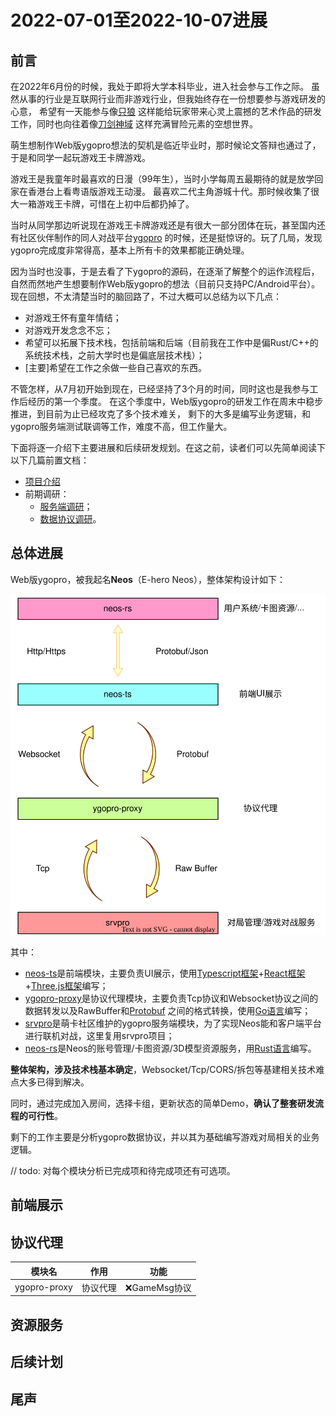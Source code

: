 # 2022-07-01至2022-10-07进展

## 前言

在2022年6月份的时候，我处于即将大学本科毕业，进入社会参与工作之际。
虽然从事的行业是互联网行业而非游戏行业，但我始终存在一份想要参与游戏研发的心意，
希望有一天能参与像[只狼](https://zh.wikipedia.org/zh-cn/%E9%9A%BB%E7%8B%BC%EF%BC%9A%E6%9A%97%E5%BD%B1%E9%9B%99%E6%AD%BB)
这样能给玩家带来心灵上震撼的艺术作品的研发工作，同时也向往着像[刀剑神域](https://zh.wikipedia.org/wiki/%E5%88%80%E5%8A%8D%E7%A5%9E%E5%9F%9F)
这样充满冒险元素的空想世界。

萌生想制作Web版ygopro想法的契机是临近毕业时，那时候论文答辩也通过了，于是和同学一起玩游戏王卡牌游戏。

游戏王是我童年时最喜欢的日漫（99年生），当时小学每周五最期待的就是放学回家在香港台上看粤语版游戏王动漫。
最喜欢二代主角游城十代。那时候收集了很大一箱游戏王卡牌，可惜在上初中后都扔掉了。

当时从同学那边听说现在游戏王卡牌游戏还是有很大一部分团体在玩，甚至国内还有社区伙伴制作的同人对战平台[ygopro](https://ygopro.org/)
的时候，还是挺惊讶的。玩了几局，发现ygopro完成度非常得高，基本上所有卡的效果都能正确处理。

因为当时也没事，于是去看了下ygopro的源码，在逐渐了解整个的运作流程后，自然而然地产生想要制作Web版ygopro的想法（目前只支持PC/Android平台）。
现在回想，不太清楚当时的脑回路了，不过大概可以总结为以下几点：

- 对游戏王怀有童年情结；
- 对游戏开发念念不忘；
- 希望可以拓展下技术栈，包括前端和后端（目前我在工作中是偏Rust/C++的系统技术栈，之前大学时也是偏底层技术栈）；
- [主要]希望在工作之余做一些自己喜欢的东西。

不管怎样，从7月初开始到现在，已经坚持了3个月的时间，同时这也是我参与工作后经历的第一个季度。
在这个季度中，Web版ygopro的研发工作在周末中稳步推进，到目前为止已经攻克了多个技术难关，
剩下的大多是编写业务逻辑，和ygopro服务端测试联调等工作，难度不高，但工作量大。

下面将逐一介绍下主要进展和后续研发规划。在这之前，读者们可以先简单阅读下以下几篇前置文档：

- [项目介绍](../../README.md)
- 前期调研：
  * [服务端调研](../investigation/server-side.md)；
  * [数据协议调研](../investigation/protocol.md)。

## 总体进展

Web版ygopro，被我起名**Neos**（E-hero Neos），整体架构设计如下：

![NeosArch](../../assets/NeosArch.drawio.svg)

其中：

- [neos-ts](https://github.com/DarkNeos/neos-ts)是前端模块，主要负责UI展示，使用[Typescript框架](https://www.typescriptlang.org/)+[React框架](https://reactjs.org/)+[Three.js框架](https://threejs.org/)编写；
- [ygopro-proxy](https://github.com/DarkNeos/ygopro-proxy)是协议代理模块，主要负责Tcp协议和Websocket协议之间的数据转发以及RawBuffer和[Protobuf](https://developers.google.com/protocol-buffers)
之间的格式转换，使用[Go语言](https://go.dev/)编写；
- [srvpro](https://github.com/mycard/srvpro)是萌卡社区维护的ygopro服务端模块，为了实现Neos能和客户端平台进行联机对战，这里复用srvpro项目；
- [neos-rs](https://github.com/DarkNeos/neos-rs)是Neos的账号管理/卡图资源/3D模型资源服务，用[Rust语言](https://www.rust-lang.org/)编写。

**整体架构，涉及技术栈基本确定**，Websocket/Tcp/CORS/拆包等基建相关技术难点大多已得到解决。

同时，通过完成加入房间，选择卡组，更新状态的简单Demo，**确认了整套研发流程的可行性**。

剩下的工作主要是分析ygopro数据协议，并以其为基础编写游戏对局相关的业务逻辑。

// todo: 对每个模块分析已完成项和待完成项还有可选项。
## 前端展示

## 协议代理
|模块名|作用|功能|
|---|---|---|
|ygopro-proxy|协议代理|❌GameMsg协议|

## 资源服务

## 后续计划

## 尾声
